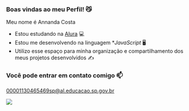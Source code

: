 ### Boas vindas ao meu Perfil! 😼

Meu nome é Annanda Costa

- Estou estudando na [Alura](https://www.alura.com.br) 💻
- Estou me desenvolvendo na linguagem **JavaScript* 🖥️
- Utilizo esse espaço para minha organização e compartilhamento dos meus projetos desenvolvidos ✍️

### Você pode entrar em contato comigo 📫

00001130465469sp@al.educacao.sp.gov.br

![](https://media1.tenor.com/m/qKu-4aSsiyIAAAAC/murderdrones-murder-drones.gif)
